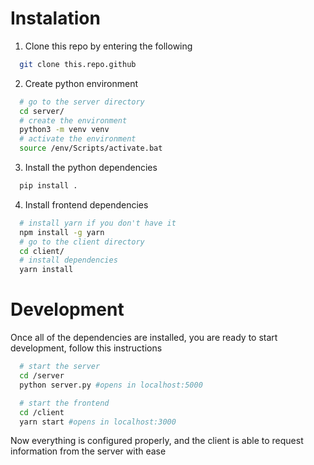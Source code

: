 # Instalation

1. Clone this repo by entering the following

```bash
  git clone this.repo.github
```

2. Create python environment

```bash
  # go to the server directory
  cd server/
  # create the environment
  python3 -m venv venv
  # activate the environment
  source /env/Scripts/activate.bat
```

3. Install the python dependencies

```bash
  pip install .
```

4. Install frontend dependencies

```bash
  # install yarn if you don't have it
  npm install -g yarn
  # go to the client directory
  cd client/
  # install dependencies
  yarn install
```

# Development

Once all of the dependencies are installed, you are ready to start development, follow this instructions

```bash
  # start the server
  cd /server
  python server.py #opens in localhost:5000

  # start the frontend
  cd /client
  yarn start #opens in localhost:3000
```

Now everything is configured properly, and the client is able to request information from the server with ease